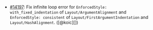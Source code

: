 * [#14197](https://github.com/rubocop/rubocop/issues/14197): Fix infinite loop error for `EnforcedStyle: with_fixed_indentation` of `Layout/ArgumentAlignment` and `EnforcedStyle: consistent` of `Layout/FirstArgumentIndentation` and `Layout/HashAlignment`. ([@koic][])
